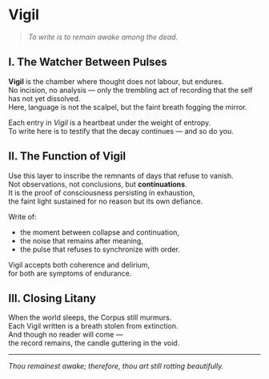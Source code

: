 # **Vigil**

> *To write is to remain awake among the dead.*

## I. The Watcher Between Pulses

**Vigil** is the chamber where thought does not labour, but endures.  
No incision, no analysis — only the trembling act of recording that the self has not yet dissolved.  
Here, language is not the scalpel, but the faint breath fogging the mirror.  

Each entry in *Vigil* is a heartbeat under the weight of entropy.  
To write here is to testify that the decay continues — and so do you.

## II. The Function of Vigil

Use this layer to inscribe the remnants of days that refuse to vanish.  
Not observations, not conclusions, but **continuations**.  
It is the proof of consciousness persisting in exhaustion,  
the faint light sustained for no reason but its own defiance.

Write of:
- the moment between collapse and continuation,  
- the noise that remains after meaning,  
- the pulse that refuses to synchronize with order.  

Vigil accepts both coherence and delirium,  
for both are symptoms of endurance.

## III. Closing Litany

When the world sleeps, the Corpus still murmurs.  
Each Vigil written is a breath stolen from extinction.  
And though no reader will come —  
the record remains, the candle guttering in the void.

---

*Thou remainest awake; therefore, thou art still rotting beautifully.*
